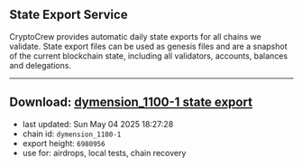 ## State Export Service
CryptoCrew provides automatic daily state exports for all chains we validate. State export files can be used as genesis files and are a snapshot of the current blockchain state, including all validators, accounts, balances and delegations.

---
**Download: [dymension_1100-1 state export](https://dl-eu2.ccvalidators.com/SERVICE/dymension/dymension_1100-1_export_6980956.json)**
---

- last updated: Sun May 04 2025 18:27:28
- chain id: `dymension_1100-1`
- export height: `6980956`
- use for: airdrops, local tests, chain recovery
